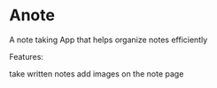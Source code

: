 # Anote
A note taking App that helps organize notes efficiently

Features:

take written notes
add images on the note page



